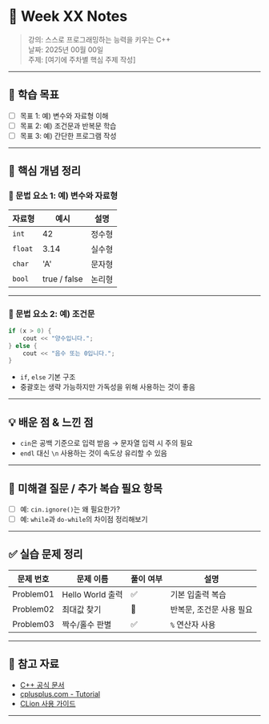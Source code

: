 # 📝 Week XX Notes

> 강의: 스스로 프로그래밍하는 능력을 키우는 C++  
> 날짜: 2025년 00월 00일  
> 주제: [여기에 주차별 핵심 주제 작성]

---

## 🎯 학습 목표

- [ ] 목표 1: 예) 변수와 자료형 이해
- [ ] 목표 2: 예) 조건문과 반복문 학습
- [ ] 목표 3: 예) 간단한 프로그램 작성

---

## 📌 핵심 개념 정리

### 📍 문법 요소 1: 예) 변수와 자료형

| 자료형 | 예시 | 설명 |
|--------|------|------|
| `int` | 42 | 정수형 |
| `float` | 3.14 | 실수형 |
| `char` | 'A' | 문자형 |
| `bool` | true / false | 논리형 |

---

### 📍 문법 요소 2: 예) 조건문

```cpp
if (x > 0) {
    cout << "양수입니다.";
} else {
    cout << "음수 또는 0입니다.";
}
```

- `if`, `else` 기본 구조
- 중괄호는 생략 가능하지만 가독성을 위해 사용하는 것이 좋음

---

## 💡 배운 점 & 느낀 점

- `cin`은 공백 기준으로 입력 받음 → 문자열 입력 시 주의 필요
- `endl` 대신 `\n` 사용하는 것이 속도상 유리할 수 있음

---

## 🧠 미해결 질문 / 추가 복습 필요 항목

- [ ] 예: `cin.ignore()`는 왜 필요한가?
- [ ] 예: `while`과 `do-while`의 차이점 정리해보기

---

## ✅ 실습 문제 정리

| 문제 번호 | 문제 이름 | 풀이 여부 | 설명 |
|-----------|------------|------------|------|
| Problem01 | Hello World 출력 | ✅ | 기본 입출력 복습 |
| Problem02 | 최대값 찾기 | 🔄 | 반복문, 조건문 사용 필요 |
| Problem03 | 짝수/홀수 판별 | ✅ | `%` 연산자 사용 |

---

## 🔗 참고 자료

- [C++ 공식 문서](https://en.cppreference.com/)
- [cplusplus.com - Tutorial](https://cplusplus.com/doc/tutorial/)
- [CLion 사용 가이드](https://www.jetbrains.com/help/clion/)

---